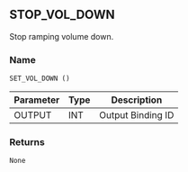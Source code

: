 ## STOP\_VOL\_DOWN

Stop ramping volume down.


### Name

`SET_VOL_DOWN ()`


| Parameter | Type | Description       |
| --------- | ---- | ----------------- |
| OUTPUT    | INT  | Output Binding ID |


### Returns

`None`